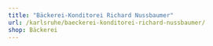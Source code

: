 ```yaml
---
title: "Bäckerei-Konditorei Richard Nussbaumer"
url: /karlsruhe/baeckerei-konditorei-richard-nussbaumer/
shop: Bäckerei
---
```

